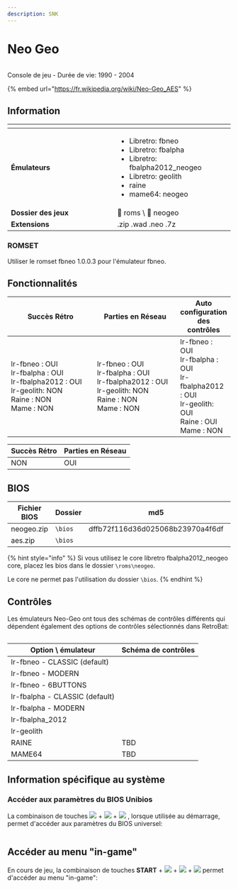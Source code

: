 ```yaml
---
description: SNK
---
```


# Neo Geo

<div align="left">

<figure><img src="https://raw.githubusercontent.com/fabricecaruso/es-theme-carbon/52ff37c9e265587d006945a2ba695b5a962b3a3d/art/logos/neogeo.svg" alt=""><figcaption></figcaption></figure>

</div>

Console de jeu - Durée de vie: 1990 - 2004

{% embed url="https://fr.wikipedia.org/wiki/Neo-Geo_AES" %}

## Information

<table data-header-hidden><thead><tr><th width="224"></th><th></th></tr></thead><tbody><tr><td><strong>Émulateurs</strong></td><td><ul><li>Libretro: fbneo</li><li>Libretro: fbalpha</li><li>Libretro: fbalpha2012_neogeo</li><li>Libretro: geolith</li><li>raine</li><li>mame64: neogeo</li></ul></td></tr><tr><td><strong>Dossier des jeux</strong></td><td><span data-gb-custom-inline data-tag="emoji" data-code="1f4c2">📂</span> roms \ <span data-gb-custom-inline data-tag="emoji" data-code="1f4c2">📂</span> neogeo</td></tr><tr><td><strong>Extensions</strong></td><td>.zip .wad .neo .7z</td></tr></tbody></table>

### ROMSET&#x20;

Utiliser le romset fbneo 1.0.0.3 pour l'émulateur fbneo.

## Fonctionnalités

<table><thead><tr><th width="256">Succès Rétro</th><th width="243">Parties en Réseau</th><th>Auto configuration des contrôles</th></tr></thead><tbody><tr><td>lr-fbneo : OUI<br>lr-fbalpha : OUI<br>lr-fbalpha2012 : OUI<br>lr-geolith: NON<br>Raine : NON<br>Mame : NON</td><td>lr-fbneo : OUI<br>lr-fbalpha : OUI<br>lr-fbalpha2012 : OUI<br>lr-geolith: NON<br>Raine : NON<br>Mame : NON</td><td>lr-fbneo : OUI<br>lr-fbalpha : OUI<br>lr-fbalpha2012 : OUI<br>lr-geolith: OUI<br>Raine : OUI<br>Mame : NON</td></tr></tbody></table>

| Succès Rétro | Parties en Réseau |
| ------------ | ----------------- |
| NON          | OUI               |

## BIOS

<table><thead><tr><th width="161">Fichier BIOS</th><th width="179">Dossier</th><th>md5</th><th data-hidden>md5</th></tr></thead><tbody><tr><td>neogeo.zip</td><td><code>\bios</code></td><td>dffb72f116d36d025068b23970a4f6df</td><td></td></tr><tr><td>aes.zip</td><td><code>\bios</code></td><td></td><td></td></tr></tbody></table>

{% hint style="info" %}
Si vous utilisez le core libretro fbalpha2012\_neogeo core, placez les bios dans le dossier  `\roms\neogeo`.

Le core ne permet pas l'utilisation du dossier `\bios`.
{% endhint %}

## Contrôles

Les émulateurs Neo-Geo ont tous des schémas de contrôles différents qui dépendent également des options de contrôles sélectionnés dans RetroBat:

<div align="left">

<figure><img src="https://i.imgur.com/lYwSjkO.png" alt=""><figcaption></figcaption></figure>

</div>

| Option \ émulateur             | Schéma de contrôles                                                                                                                                |
| ------------------------------ | -------------------------------------------------------------------------------------------------------------------------------------------------- |
| lr-fbneo - CLASSIC (default)   | <img src="https://github.com/RetroBat-Official/retrobat-tattoos/blob/main/default/neogeo_classic.png?raw=true" alt="" data-size="original">        |
| lr-fbneo - MODERN              | <img src="https://github.com/RetroBat-Official/retrobat-tattoos/blob/main/default/neogeo_modern.png?raw=true" alt="" data-size="original">         |
| lr-fbneo - 6BUTTONS            | <img src="https://github.com/RetroBat-Official/retrobat-tattoos/blob/main/default/neogeo_6buttonpad.png?raw=true" alt="" data-size="original">     |
| lr-fbalpha - CLASSIC (default) | <img src="https://github.com/RetroBat-Official/retrobat-tattoos/blob/main/default/neogeo_fbalpha.png?raw=true" alt="" data-size="original">        |
| lr-fbalpha - MODERN            | <img src="https://github.com/RetroBat-Official/retrobat-tattoos/blob/main/default/neogeo_fbalpha_modern.png?raw=true" alt="" data-size="original"> |
| lr-fbalpha\_2012               | <img src="https://github.com/RetroBat-Official/retrobat-tattoos/blob/main/default/fbalpha2012_neogeo.png?raw=true" alt="" data-size="original">    |
| lr-geolith                     | <img src="https://github.com/RetroBat-Official/retrobat-tattoos/blob/main/default/neogeo_geolith.png?raw=true" alt="" data-size="original">        |
| RAINE                          | TBD                                                                                                                                                |
| MAME64                         | TBD                                                                                                                                                |

## Information spécifique au système

### Accéder aux paramètres du BIOS Unibios

La combinaison de touches ![](<../../../../.gitbook/assets/image (33).png>) + ![](<../../../../.gitbook/assets/image (20).png>) + ![](<../../../../.gitbook/assets/image (7).png>) , lorsque utilisée au démarrage, permet d'accéder aux paramètres du BIOS universel:

<div align="left">

<figure><img src="https://i.imgur.com/zdbCnw5.png" alt=""><figcaption></figcaption></figure>

</div>

## Accéder au menu "in-game"

En cours de jeu, la combinaison de touches **START** + ![](<../../../../.gitbook/assets/image (33).png>) + ![](<../../../../.gitbook/assets/image (20).png>) + ![](<../../../../.gitbook/assets/image (7).png>) permet d'accéder au menu "in-game":

<div align="left">

<figure><img src="https://i.imgur.com/7SlsT4U.png" alt=""><figcaption></figcaption></figure>

</div>
